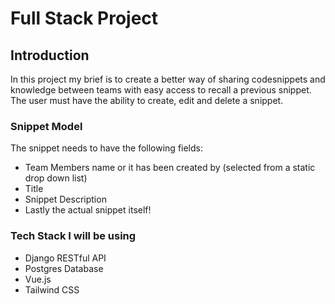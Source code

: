 # Full Stack Project

## Introduction

In this project my brief is to create a better way of sharing codesnippets and knowledge between teams with easy access to recall a previous snippet.
The user must have the ability to create, edit and delete a snippet.

### Snippet Model

The snippet needs to have the following fields:

- Team Members name or it has been created by (selected from a static drop down list)
- Title
- Snippet Description
- Lastly the actual snippet itself!

### Tech Stack I will be using

- Django RESTful API
- Postgres Database
- Vue.js
- Tailwind CSS
